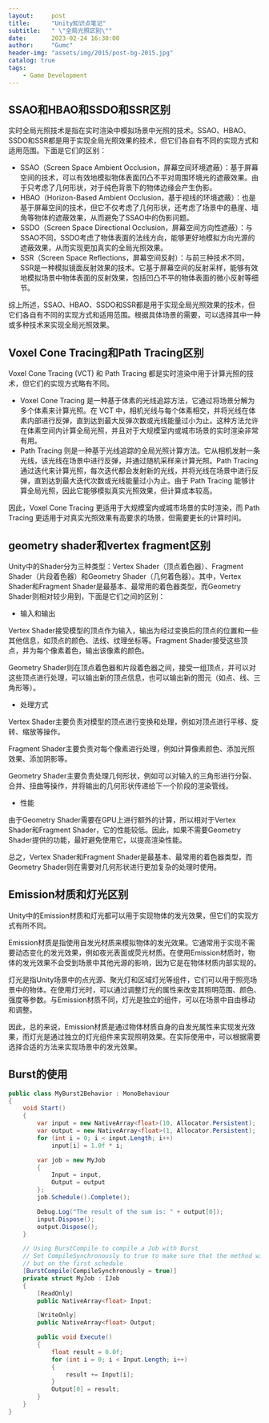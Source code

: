 ```yaml
---
layout:     post
title:      "Unity知识点笔记"
subtitle:   " \"全局光照区别\""
date:       2023-02-24 16:30:00
author:     "Gumc"
header-img: "assets/img/2015/post-bg-2015.jpg"
catalog: true
tags:
    - Game Development
---
```

## SSAO和HBAO和SSDO和SSR区别

实时全局光照技术是指在实时渲染中模拟场景中光照的技术。SSAO、HBAO、SSDO和SSR都是用于实现全局光照效果的技术，但它们各自有不同的实现方式和适用范围。下面是它们的区别：

* SSAO（Screen Space Ambient Occlusion，屏幕空间环境遮蔽）：基于屏幕空间的技术，可以有效地模拟物体表面凹凸不平对周围环境光的遮蔽效果。由于只考虑了几何形状，对于纯色背景下的物体边缘会产生伪影。
* HBAO（Horizon-Based Ambient Occlusion，基于视线的环境遮蔽）：也是基于屏幕空间的技术，但它不仅考虑了几何形状，还考虑了场景中的悬崖、墙角等物体的遮蔽效果，从而避免了SSAO中的伪影问题。
* SSDO（Screen Space Directional Occlusion，屏幕空间方向性遮蔽）：与SSAO不同，SSDO考虑了物体表面的法线方向，能够更好地模拟方向光源的遮蔽效果，从而实现更加真实的全局光照效果。
* SSR（Screen Space Reflections，屏幕空间反射）：与前三种技术不同，SSR是一种模拟镜面反射效果的技术。它基于屏幕空间的反射采样，能够有效地模拟场景中物体表面的反射效果，包括凹凸不平的物体表面的微小反射等细节。

综上所述，SSAO、HBAO、SSDO和SSR都是用于实现全局光照效果的技术，但它们各自有不同的实现方式和适用范围。根据具体场景的需要，可以选择其中一种或多种技术来实现全局光照效果。

## Voxel Cone Tracing和Path Tracing区别

Voxel Cone Tracing (VCT) 和 Path Tracing 都是实时渲染中用于计算光照的技术，但它们的实现方式略有不同。

* Voxel Cone Tracing 是一种基于体素的光线追踪方法，它通过将场景分解为多个体素来计算光照。在 VCT 中，相机光线与每个体素相交，并将光线在体素内部进行反弹，直到达到最大反弹次数或光线能量过小为止。这种方法允许在体素空间内计算全局光照，并且对于大规模室内或城市场景的实时渲染非常有用。
* Path Tracing 则是一种基于光线追踪的全局光照计算方法。它从相机发射一条光线，该光线在场景中进行反弹，并通过随机采样来计算光照。Path Tracing 通过迭代来计算光照，每次迭代都会发射新的光线，并将光线在场景中进行反弹，直到达到最大迭代次数或光线能量过小为止。由于 Path Tracing 能够计算全局光照，因此它能够模拟真实光照效果，但计算成本较高。

因此，Voxel Cone Tracing 更适用于大规模室内或城市场景的实时渲染，而 Path Tracing 更适用于对真实光照效果有高要求的场景，但需要更长的计算时间。

## geometry shader和vertex fragment区别

Unity中的Shader分为三种类型：Vertex Shader（顶点着色器）、Fragment Shader（片段着色器）和Geometry Shader（几何着色器）。其中，Vertex Shader和Fragment Shader是最基本、最常用的着色器类型，而Geometry Shader则相对较少用到，下面是它们之间的区别：

* 输入和输出

Vertex Shader接受模型的顶点作为输入，输出为经过变换后的顶点的位置和一些其他信息，如顶点的颜色、法线、纹理坐标等。Fragment Shader接受这些顶点，并为每个像素着色，输出该像素的颜色。

Geometry Shader则在顶点着色器和片段着色器之间，接受一组顶点，并可以对这些顶点进行处理，可以输出新的顶点信息，也可以输出新的图元（如点、线、三角形等）。

* 处理方式

Vertex Shader主要负责对模型的顶点进行变换和处理，例如对顶点进行平移、旋转、缩放等操作。

Fragment Shader主要负责对每个像素进行处理，例如计算像素颜色、添加光照效果、添加阴影等。

Geometry Shader主要负责处理几何形状，例如可以对输入的三角形进行分裂、合并、扭曲等操作，并将输出的几何形状传递给下一个阶段的渲染管线。

* 性能

由于Geometry Shader需要在GPU上进行额外的计算，所以相对于Vertex Shader和Fragment Shader，它的性能较低。因此，如果不需要Geometry Shader提供的功能，最好避免使用它，以提高渲染性能。

总之，Vertex Shader和Fragment Shader是最基本、最常用的着色器类型，而Geometry Shader则在需要对几何形状进行更加复杂的处理时使用。

## Emission材质和灯光区别

Unity中的Emission材质和灯光都可以用于实现物体的发光效果，但它们的实现方式有所不同。

Emission材质是指使用自发光材质来模拟物体的发光效果。它通常用于实现不需要动态变化的发光效果，例如夜光表面或荧光材质。在使用Emission材质时，物体的发光效果不会受到场景中其他光源的影响，因为它是在物体材质内部实现的。

灯光是指Unity场景中的点光源、聚光灯和区域灯光等组件，它们可以用于照亮场景中的物体。在使用灯光时，可以通过调整灯光的属性来改变其照明范围、颜色、强度等参数。与Emission材质不同，灯光是独立的组件，可以在场景中自由移动和调整。

因此，总的来说，Emission材质是通过物体材质自身的自发光属性来实现发光效果，而灯光是通过独立的灯光组件来实现照明效果。在实际使用中，可以根据需要选择合适的方法来实现场景中的发光效果。

## Burst的使用

```csharp
public class MyBurst2Behavior : MonoBehaviour
{
    void Start()
    {
        var input = new NativeArray<float>(10, Allocator.Persistent);
        var output = new NativeArray<float>(1, Allocator.Persistent);
        for (int i = 0; i < input.Length; i++)
            input[i] = 1.0f * i;

        var job = new MyJob
        {
            Input = input,
            Output = output
        };
        job.Schedule().Complete();

        Debug.Log("The result of the sum is: " + output[0]);
        input.Dispose();
        output.Dispose();
    }

    // Using BurstCompile to compile a Job with Burst
    // Set CompileSynchronously to true to make sure that the method will not be compiled asynchronously
    // but on the first schedule
    [BurstCompile(CompileSynchronously = true)]
    private struct MyJob : IJob
    {
        [ReadOnly]
        public NativeArray<float> Input;

        [WriteOnly]
        public NativeArray<float> Output;

        public void Execute()
        {
            float result = 0.0f;
            for (int i = 0; i < Input.Length; i++)
            {
                result += Input[i];
            }
            Output[0] = result;
        }
    }
}
```
